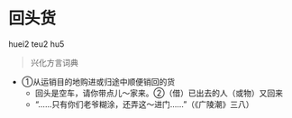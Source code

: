 # 回头货
huei2 teu2 hu5
> 兴化方言词典
- ①从运销目的地购进或归途中顺便销回的货
  - 回头是空车，请你带点儿～家来。②（借）已出去的人（或物）又回来
  - “……只有你们老爷糊涂，还弄这～进门……”（《广陵潮》三八）
